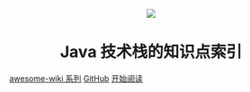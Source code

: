 <p align="center">
    <a href="https://github.com/awesome-wiki/awesome-wiki-java" target="_blank">
        <img src="https://gitee.com/michael_xiang/images/raw/master/uPic/awesome-wiki-java-logo.png" width=""/>
    </a>
</p>

<h1 align="center">Java 技术栈的知识点索引</h1>

[awesome-wiki 系列](#awesome-wiki)
[GitHub](https://github.com/awesome-wiki/awesome-wiki-java)
[开始阅读](#java-基础)




